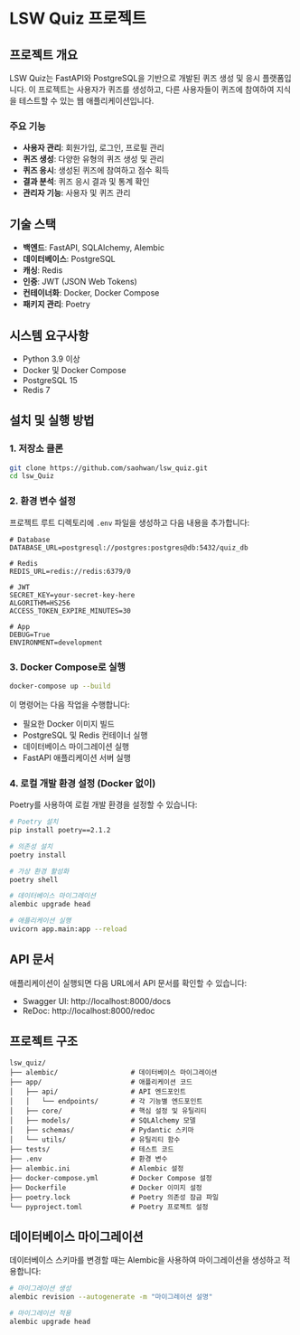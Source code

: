 # LSW Quiz 프로젝트

## 프로젝트 개요

LSW Quiz는 FastAPI와 PostgreSQL을 기반으로 개발된 퀴즈 생성 및 응시 플랫폼입니다. 이 프로젝트는 사용자가 퀴즈를 생성하고, 다른 사용자들이 퀴즈에 참여하여 지식을 테스트할 수 있는 웹 애플리케이션입니다.

### 주요 기능

- **사용자 관리**: 회원가입, 로그인, 프로필 관리
- **퀴즈 생성**: 다양한 유형의 퀴즈 생성 및 관리
- **퀴즈 응시**: 생성된 퀴즈에 참여하고 점수 획득
- **결과 분석**: 퀴즈 응시 결과 및 통계 확인
- **관리자 기능**: 사용자 및 퀴즈 관리

## 기술 스택

- **백엔드**: FastAPI, SQLAlchemy, Alembic
- **데이터베이스**: PostgreSQL
- **캐싱**: Redis
- **인증**: JWT (JSON Web Tokens)
- **컨테이너화**: Docker, Docker Compose
- **패키지 관리**: Poetry

## 시스템 요구사항

- Python 3.9 이상
- Docker 및 Docker Compose
- PostgreSQL 15
- Redis 7

## 설치 및 실행 방법

### 1. 저장소 클론

```bash
git clone https://github.com/saohwan/lsw_quiz.git
cd lsw_Quiz
```

### 2. 환경 변수 설정

프로젝트 루트 디렉토리에 `.env` 파일을 생성하고 다음 내용을 추가합니다:

```
# Database
DATABASE_URL=postgresql://postgres:postgres@db:5432/quiz_db

# Redis
REDIS_URL=redis://redis:6379/0

# JWT
SECRET_KEY=your-secret-key-here
ALGORITHM=HS256
ACCESS_TOKEN_EXPIRE_MINUTES=30

# App
DEBUG=True
ENVIRONMENT=development
```

### 3. Docker Compose로 실행

```bash
docker-compose up --build
```

이 명령어는 다음 작업을 수행합니다:
- 필요한 Docker 이미지 빌드
- PostgreSQL 및 Redis 컨테이너 실행
- 데이터베이스 마이그레이션 실행
- FastAPI 애플리케이션 서버 실행

### 4. 로컬 개발 환경 설정 (Docker 없이)

Poetry를 사용하여 로컬 개발 환경을 설정할 수 있습니다:

```bash
# Poetry 설치
pip install poetry==2.1.2

# 의존성 설치
poetry install

# 가상 환경 활성화
poetry shell

# 데이터베이스 마이그레이션
alembic upgrade head

# 애플리케이션 실행
uvicorn app.main:app --reload
```

## API 문서

애플리케이션이 실행되면 다음 URL에서 API 문서를 확인할 수 있습니다:

- Swagger UI: http://localhost:8000/docs
- ReDoc: http://localhost:8000/redoc

## 프로젝트 구조

```
lsw_quiz/
├── alembic/                  # 데이터베이스 마이그레이션
├── app/                      # 애플리케이션 코드
│   ├── api/                  # API 엔드포인트
│   │   └── endpoints/        # 각 기능별 엔드포인트
│   ├── core/                 # 핵심 설정 및 유틸리티
│   ├── models/               # SQLAlchemy 모델
│   ├── schemas/              # Pydantic 스키마
│   └── utils/                # 유틸리티 함수
├── tests/                    # 테스트 코드
├── .env                      # 환경 변수
├── alembic.ini               # Alembic 설정
├── docker-compose.yml        # Docker Compose 설정
├── Dockerfile                # Docker 이미지 설정
├── poetry.lock               # Poetry 의존성 잠금 파일
└── pyproject.toml            # Poetry 프로젝트 설정
```

## 데이터베이스 마이그레이션

데이터베이스 스키마를 변경할 때는 Alembic을 사용하여 마이그레이션을 생성하고 적용합니다:

```bash
# 마이그레이션 생성
alembic revision --autogenerate -m "마이그레이션 설명"

# 마이그레이션 적용
alembic upgrade head
```
